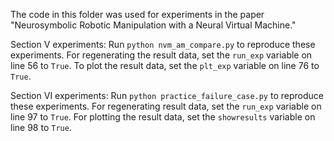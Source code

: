 The code in this folder was used for experiments in the paper "Neurosymbolic Robotic Manipulation with a Neural Virtual Machine."

Section V experiments: Run `python nvm_am_compare.py` to reproduce these experiments.  For regenerating the result data, set the `run_exp` variable on line 56 to `True`.  To plot the result data, set the `plt_exp` variable on line 76 to `True`.

Section VI experiments: Run `python practice_failure_case.py` to reproduce these experiments.  For regenerating result data, set the `run_exp` variable on line 97 to `True`.  For plotting the result data, set the `showresults` variable on line 98 to `True`.

